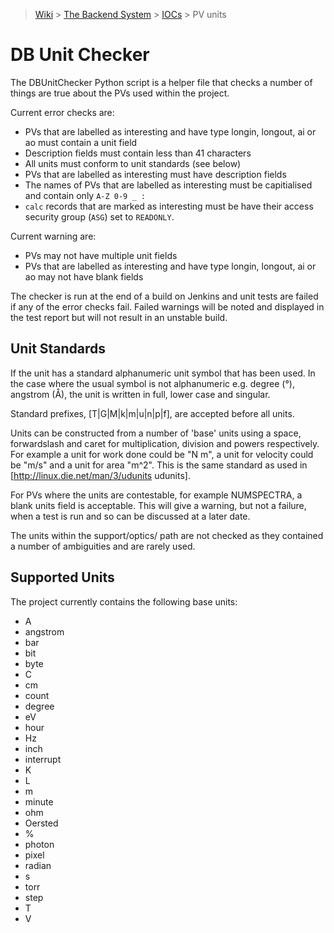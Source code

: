 > [Wiki](Home) > [The Backend System](The-Backend-System) > [IOCs](IOCs) > PV units

DB Unit Checker
===============

The DBUnitChecker Python script is a helper file that checks a number of things are true about the PVs used within the project.

Current error checks are:

- PVs that are labelled as interesting and have type longin, longout, ai or ao must contain a unit field
- Description fields must contain less than 41 characters
- All units must conform to unit standards (see below)
- PVs that are labelled as interesting must have description fields
- The names of PVs that are labelled as interesting must be capitialised and contain only `A-Z 0-9 _ :`
- `calc` records that are marked as interesting must be have their access security group (`ASG`) set to `READONLY`.

Current warning are:

- PVs may not have multiple unit fields
- PVs that are labelled as interesting and have type longin, longout, ai or ao may not have blank fields

The checker is run at the end of a build on Jenkins and unit tests are failed if any of the error checks fail. Failed warnings will be noted and displayed in the test report but will not result in an unstable build.

Unit Standards
--------------

If the unit has a standard alphanumeric unit symbol that has been used. In the case where the usual symbol is not alphanumeric e.g. degree (°), angstrom (Å), the unit is written in full, lower case and singular.

Standard prefixes, [T|G|M|k|m|u|n|p|f], are accepted before all units.

Units can be constructed from a number of 'base' units using a space, forwardslash and caret for multiplication, division and powers respectively. For example a unit for work done could be "N m", a unit for velocity could be "m/s" and a unit for area "m^2". This is the same standard as used in [http://linux.die.net/man/3/udunits udunits].

For PVs where the units are contestable, for example NUMSPECTRA, a blank units field is acceptable. This will give a warning, but not a failure, when a test is run and so can be discussed at a later date.

The units within the support/optics/ path are not checked as they contained a number of ambiguities and are rarely used.

Supported Units
---------------

The project currently contains the following base units:

* A
* angstrom
* bar
* bit
* byte
* C
* cm
* count
* degree
* eV
* hour
* Hz
* inch
* interrupt
* K
* L
* m
* minute
* ohm
* Oersted
* %
* photon
* pixel
* radian
* s
* torr
* step
* T
* V

